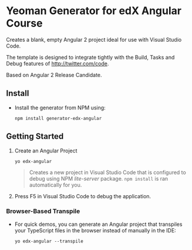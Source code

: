 # Yeoman Generator for edX Angular Course

Creates a blank, empty Angular 2 project ideal for use with Visual Studio Code.

The template is designed to integrate tightly with the Build, Tasks and Debug features of <http://twitter.com/code>.

Based on Angular 2 Release Candidate.

## Install

* Install the generator from NPM using:

    ```shell
    npm install generator-edx-angular
    ```

## Getting Started

1. Create an Angular Project
    ```shell
    yo edx-angular
    ```
    
    > Creates a new project in Visual Studio Code that is configured to debug using NPM *lite-server* package. ``npm install`` is ran automatically for you.

1. Press F5 in Visual Studio Code to debug the application.

### Browser-Based Transpile

* For quick demos, you can generate an Angular project that transpiles your TypeScript files in the browser instead of manually in the IDE:

    ```shell
    yo edx-angular --transpile
    ```
